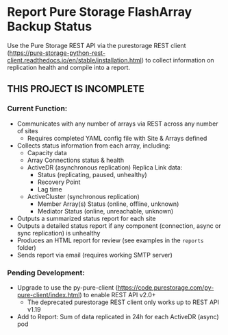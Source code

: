 # Report Pure Storage FlashArray Backup Status

Use the Pure Storage REST API via the purestorage REST client (https://pure-storage-python-rest-client.readthedocs.io/en/stable/installation.html) to collect information on replication health and compile into a report.

## THIS PROJECT IS INCOMPLETE
### Current Function:
* Communicates with any number of arrays via REST across any number of sites
    * Requires completed YAML config file with Site & Arrays defined
* Collects status information from each array, including:
    * Capacity data
    * Array Connections status & health
    * ActiveDR (asynchronous replication) Replica Link data:
        * Status (replicating, paused, unhealthy)
        * Recovery Point
        * Lag time
    * ActiveCluster (synchronous replication)
        * Member Array(s) Status (online, offline, unknown)
        * Mediator Status (online, unreachable, unknown)
* Outputs a summarized status report for each site
* Outputs a detailed status report if any component (connection, async or sync replication) is unhealthy
* Produces an HTML report for review (see examples in the `reports` folder)
* Sends report via email (requires working SMTP server)

### Pending Development:
* Upgrade to use the py-pure-client (https://code.purestorage.com/py-pure-client/index.html) to enable REST API v2.0+
    * The deprecated purestorage REST client only works up to REST API v1.19
* Add to Report: Sum of data replicated in 24h for each ActiveDR (async) pod